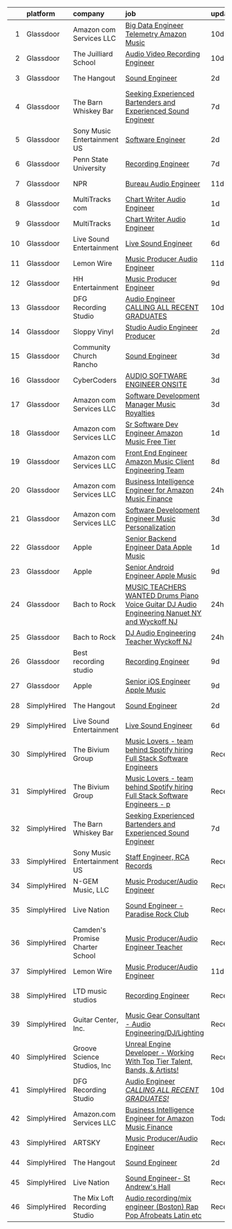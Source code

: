 

|    | platform    | company                         | job                                                                                                                                                                                                                                                                                                                                                                                                                                                                                                                                                                                                                                                                                                                                                                                                                                                                                                                                                                                                                                                                                                                                                                                                                                                                                                                                                                            | update_time   | location                |
|---:|:------------|:--------------------------------|:-------------------------------------------------------------------------------------------------------------------------------------------------------------------------------------------------------------------------------------------------------------------------------------------------------------------------------------------------------------------------------------------------------------------------------------------------------------------------------------------------------------------------------------------------------------------------------------------------------------------------------------------------------------------------------------------------------------------------------------------------------------------------------------------------------------------------------------------------------------------------------------------------------------------------------------------------------------------------------------------------------------------------------------------------------------------------------------------------------------------------------------------------------------------------------------------------------------------------------------------------------------------------------------------------------------------------------------------------------------------------------|:--------------|:------------------------|
|  1 | Glassdoor   | Amazon com Services LLC         | [Big Data Engineer   Telemetry  Amazon Music](https://www.glassdoor.com/partner/jobListing.htm?pos=125&ao=1136043&s=58&guid=000001817597314698689c9448ccdaed&src=GD_JOB_AD&t=SR&vt=w&cs=1_52680f17&cb=1655535252114&jobListingId=1007924174799&jrtk=3-0-1g5qpecb8imai801-1g5qpecbnh7hg800-a3d0ec94b474fc74-)                                                                                                                                                                                                                                                                                                                                                                                                                                                                                                                                                                                                                                                                                                                                                                                                                                                                                                                                                                                                                                                                   | 10d           | San Francisco, CA       |
|  2 | Glassdoor   | The Juilliard School            | [Audio Video Recording Engineer](https://www.glassdoor.com/partner/jobListing.htm?pos=123&ao=1136043&s=58&guid=000001817597314698689c9448ccdaed&src=GD_JOB_AD&t=SR&vt=w&cs=1_7f70562d&cb=1655535252114&jobListingId=1007923139605&jrtk=3-0-1g5qpecb8imai801-1g5qpecbnh7hg800-098188227d265a68-)                                                                                                                                                                                                                                                                                                                                                                                                                                                                                                                                                                                                                                                                                                                                                                                                                                                                                                                                                                                                                                                                                | 10d           | New York, NY            |
|  3 | Glassdoor   | The Hangout                     | [Sound Engineer](https://www.glassdoor.com/partner/jobListing.htm?pos=103&ao=1110586&s=58&guid=000001817597314698689c9448ccdaed&src=GD_JOB_AD&t=SR&vt=w&cs=1_4b6faf4e&cb=1655535252107&jobListingId=1007941797349&cpc=CE83898D3A5B2434&jrtk=3-0-1g5qpecb8imai801-1g5qpecbnh7hg800-675acca29632c3d6--6NYlbfkN0Dklcs_avH4_PXeaTYY4cD2CxUXrHXnDcRAFPxkhkludPybpabqCb4pOKZvm-Yy40brWKAkZHC4kOFh5HjM1Iv-jKH59TjzzuSUIQ-sYYeZX4RoES0tCMd7ioO9AgG1d6v6VqV5lX4n-gRcMqGEXgCd34vgOgeDymq6rVNKl9UGpAns5_pPRoxTju9kDX5UtUTPf4AUO5YCSdA1A2CIWd_LToMx6SlsjyKZgMcVcIGslXi8aRAeWYdIQj-c7wOz8bg9D8038UQ_CuQnH_5cdHJWEj_bLeLs_ZF_vDudT7nLb5EPXbeVIUjRwkzAT65DBAU_XJRb0aW-PsiH37w8NOP3bJb_nHZzBGMSNwEAPP8SZu2qW-HKtupOm-9bigxm6Nqq94W2-hbLlyIZX2lZjBo-YwNg-DceyDLLUVmRwRp6Pnphxqe-bGh-C4MGi31XrfILRMC1smtl_P2bL-rDNZP3ABhZCjgDu_4963jIMqQzNLJuilGMtc0pdAmmaMBC7yN_dM14zxqMUU4KZI21k4nGTmdISAsCV2owm95kyqoU9qVr4y2v4cSCaUCuw0BZ19U8UCdC-fv85tOtdl2YBTf6_eMUiiYVWe62mMeDJBydBFhVdYrtRCXFfUbYif5rBLT-OK8IGBTrWhuyXWLF3vU-goNZ74IqJ0DsCIKF8EHbpTBVzbtAcyRhxwfHFlxmcrjscRPB7YSio6cfkOq79_RYPghsUUr7OvTlH1Nb3PMxhHLPnAuufjW9FV0LANWKjA4%3D)                                                                                                                                                                                                                                                             | 2d            | Myrtle Beach, SC        |
|  4 | Glassdoor   | The Barn Whiskey Bar            | [Seeking Experienced Bartenders and Experienced Sound Engineer](https://www.glassdoor.com/partner/jobListing.htm?pos=102&ao=1110586&s=58&guid=000001817597314698689c9448ccdaed&src=GD_JOB_AD&t=SR&vt=w&ea=1&cs=1_84002a50&cb=1655535252107&jobListingId=1007932312938&cpc=1E72810F0BA63984&jrtk=3-0-1g5qpecb8imai801-1g5qpecbnh7hg800-24e784549f6dc41a--6NYlbfkN0AaTNZxVpjkWcejPfWtg5ZmuCtZUgXuO45lEkAnjUwB2PusANzcB6P9LAeYc71pDLz_-e2lpQFzRZq5UaNxdrV2JDiv2f5TKhuXmIX3IHiv4hX3-vjHoTDLTvQsFBPSz6YsaAjUZFYloaRX3V5lZeLxHQvYi6OxPVSJBTXYDMXQMojSN7YTLhEt053y8elRGlaM10XOf3vlNwrmYfs8Y9f01OULaDWZBcf_AUMMkx5AxGjJ0wLzEZKeHrJHw7p3H1ayScKe2TnrlGNs_06qRFmhYzCzZtEsjsWNU8wK25CzzG9v7uUn0mI3470HTXyqXerRdtmtIaiESe1e-99J6tBdHTD81IVi-imh9WYv2s6W9PsWSK3AeGAlp6LGWiRKwAxmRue0DTMnOfm0L-ydazj_H_0HMpuhNLp89kR04Btv4mjxgGFeVTB00ZiQ36gF9pGYO2mbfRz63HprnrBI05cuRDpjfLy2VsJCGAmlZS3ajsxq5GvSAwCHw9-hfIJnAip5JXVSkqoOz3DEEu6OxusD5mnxON28-0OXp7Yb-aZGhUNaxFfeMj9BxO9fRA664b8%3D)                                                                                                                                                                                                                                                                                                                                                                                                         | 7d            | Mont Belvieu, TX        |
|  5 | Glassdoor   | Sony Music Entertainment US     | [Software Engineer](https://www.glassdoor.com/partner/jobListing.htm?pos=117&ao=1136043&s=58&guid=000001817597314698689c9448ccdaed&src=GD_JOB_AD&t=SR&vt=w&ea=1&cs=1_ba9ca8fe&cb=1655535252109&jobListingId=1007942804723&jrtk=3-0-1g5qpecb8imai801-1g5qpecbnh7hg800-3d69a6d98b0f3f4c-)                                                                                                                                                                                                                                                                                                                                                                                                                                                                                                                                                                                                                                                                                                                                                                                                                                                                                                                                                                                                                                                                                        | 2d            | New York, NY            |
|  6 | Glassdoor   | Penn State University           | [Recording Engineer](https://www.glassdoor.com/partner/jobListing.htm?pos=120&ao=1136043&s=58&guid=000001817597314698689c9448ccdaed&src=GD_JOB_AD&t=SR&vt=w&cs=1_eb32a1df&cb=1655535252109&jobListingId=1007931920629&jrtk=3-0-1g5qpecb8imai801-1g5qpecbnh7hg800-24c152f2fcd196a7-)                                                                                                                                                                                                                                                                                                                                                                                                                                                                                                                                                                                                                                                                                                                                                                                                                                                                                                                                                                                                                                                                                            | 7d            | University Park, FL     |
|  7 | Glassdoor   | NPR                             | [Bureau Audio Engineer](https://www.glassdoor.com/partner/jobListing.htm?pos=113&ao=1136043&s=58&guid=000001817597314698689c9448ccdaed&src=GD_JOB_AD&t=SR&vt=w&cs=1_126e3d8f&cb=1655535252108&jobListingId=1007921354098&jrtk=3-0-1g5qpecb8imai801-1g5qpecbnh7hg800-035cbbbfc1272e94-)                                                                                                                                                                                                                                                                                                                                                                                                                                                                                                                                                                                                                                                                                                                                                                                                                                                                                                                                                                                                                                                                                         | 11d           | New York, NY            |
|  8 | Glassdoor   | MultiTracks com                 | [Chart Writer   Audio Engineer](https://www.glassdoor.com/partner/jobListing.htm?pos=114&ao=1136043&s=58&guid=000001817597314698689c9448ccdaed&src=GD_JOB_AD&t=SR&vt=w&cs=1_a4a91473&cb=1655535252109&jobListingId=1007945074698&jrtk=3-0-1g5qpecb8imai801-1g5qpecbnh7hg800-394d791e73078e8e-)                                                                                                                                                                                                                                                                                                                                                                                                                                                                                                                                                                                                                                                                                                                                                                                                                                                                                                                                                                                                                                                                                 | 1d            | Cedar Park, TX          |
|  9 | Glassdoor   | MultiTracks                     | [Chart Writer   Audio Engineer](https://www.glassdoor.com/partner/jobListing.htm?pos=111&ao=1136043&s=58&guid=000001817597314698689c9448ccdaed&src=GD_JOB_AD&t=SR&vt=w&cs=1_ef619b58&cb=1655535252108&jobListingId=1007945174702&jrtk=3-0-1g5qpecb8imai801-1g5qpecbnh7hg800-eafff6cc7ca7f3b4-)                                                                                                                                                                                                                                                                                                                                                                                                                                                                                                                                                                                                                                                                                                                                                                                                                                                                                                                                                                                                                                                                                 | 1d            | Austin, TX              |
| 10 | Glassdoor   | Live Sound Entertainment        | [Live Sound Engineer](https://www.glassdoor.com/partner/jobListing.htm?pos=115&ao=1136043&s=58&guid=000001817597314698689c9448ccdaed&src=GD_JOB_AD&t=SR&vt=w&ea=1&cs=1_e5af176a&cb=1655535252109&jobListingId=1007933105310&jrtk=3-0-1g5qpecb8imai801-1g5qpecbnh7hg800-c79b73407b4e4318-)                                                                                                                                                                                                                                                                                                                                                                                                                                                                                                                                                                                                                                                                                                                                                                                                                                                                                                                                                                                                                                                                                      | 6d            | New York, NY            |
| 11 | Glassdoor   | Lemon Wire                      | [Music Producer Audio Engineer](https://www.glassdoor.com/partner/jobListing.htm?pos=112&ao=1136043&s=58&guid=000001817597314698689c9448ccdaed&src=GD_JOB_AD&t=SR&vt=w&ea=1&cs=1_97ca396c&cb=1655535252108&jobListingId=1007920736081&jrtk=3-0-1g5qpecb8imai801-1g5qpecbnh7hg800-2bd91093a5c530e2-)                                                                                                                                                                                                                                                                                                                                                                                                                                                                                                                                                                                                                                                                                                                                                                                                                                                                                                                                                                                                                                                                            | 11d           | Indianapolis, IN        |
| 12 | Glassdoor   | HH Entertainment                | [Music Producer Engineer](https://www.glassdoor.com/partner/jobListing.htm?pos=104&ao=1110586&s=58&guid=000001817597314698689c9448ccdaed&src=GD_JOB_AD&t=SR&vt=w&ea=1&cs=1_2c4b113c&cb=1655535252108&jobListingId=1007926069539&cpc=D69957E0862862E0&jrtk=3-0-1g5qpecb8imai801-1g5qpecbnh7hg800-a903640f963ceb8b--6NYlbfkN0DLWr0FuvwmpNY589ecXM0wpB-l41nBtAe9mv-PvJGiqTmTM5SnYGkcXU-1apxAd3MLXblk44bzauVK2DXObjjp1AaqTFPLgI3ewr--OKyhgjn9AtfYkAIBNFDcf82PwkCv-KwDmggNryQISkfAw6d5W8x3NlXjOgxP_89Zy0pFFXweievl2lfrY7DbyKVdAVdtj_u6QH2AlXBHBJYeR0XidodA361q-YcTVdZB0DPeJsWsxCvmOfKpp6vQ-6nTRqCFE5fn9PpGTzbHjFfADfiVWyVgUVrpj3MrYbc8mdZstyVG8cx6A8HeIowGkEU77noV3L8jdDx71L4SDL8tE5LWlysdLc-Opajjqhuei4J9N9lMHrIT_TzOB70bTOlYnvDcnDRIxl0mYM81qq8ys5tBcaHGXd28jQZQTMonF8TylT23EtMd-yP3LFQ5OHlrxJIfha8SjYdJZUGMKSijYAaM0UjM0xIYbeG0iduh5KZz1hC4QlOIXYyHm9tgNmoIj2U%3D)                                                                                                                                                                                                                                                                                                                                                                                                                                                                                                               | 9d            | Webster, TX             |
| 13 | Glassdoor   | DFG Recording Studio            | [Audio Engineer  CALLING ALL RECENT GRADUATES  ](https://www.glassdoor.com/partner/jobListing.htm?pos=118&ao=1136043&s=58&guid=000001817597314698689c9448ccdaed&src=GD_JOB_AD&t=SR&vt=w&ea=1&cs=1_82de9164&cb=1655535252109&jobListingId=1007923905535&jrtk=3-0-1g5qpecb8imai801-1g5qpecbnh7hg800-9b94ec7dac23bb56-)                                                                                                                                                                                                                                                                                                                                                                                                                                                                                                                                                                                                                                                                                                                                                                                                                                                                                                                                                                                                                                                           | 10d           | Orange, NJ              |
| 14 | Glassdoor   | Sloppy Vinyl                    | [Studio Audio Engineer Producer](https://www.glassdoor.com/partner/jobListing.htm?pos=109&ao=1136043&s=58&guid=000001817597314698689c9448ccdaed&src=GD_JOB_AD&t=SR&vt=w&ea=1&cs=1_df00e3c7&cb=1655535252108&jobListingId=1007943292951&jrtk=3-0-1g5qpecb8imai801-1g5qpecbnh7hg800-c2b5896f6f602d0e-)                                                                                                                                                                                                                                                                                                                                                                                                                                                                                                                                                                                                                                                                                                                                                                                                                                                                                                                                                                                                                                                                           | 2d            | Clifton, NJ             |
| 15 | Glassdoor   | Community Church Rancho         | [Sound Engineer](https://www.glassdoor.com/partner/jobListing.htm?pos=101&ao=1110586&s=58&guid=000001817597314698689c9448ccdaed&src=GD_JOB_AD&t=SR&vt=w&ea=1&cs=1_a7babace&cb=1655535252107&jobListingId=1007939846257&cpc=7B442AD132EF99BA&jrtk=3-0-1g5qpecb8imai801-1g5qpecbnh7hg800-83ae106271ef4dd5--6NYlbfkN0Bi-g4OEguhQEx4pjzkmulzkFDPdVMQm6g82nLRMcVRUAXQonzRVMraqvZFhqHn4iOrwVvH3vjavyQ1H4pVpG0Sx8cg6YAiQ__67yn_QI9nxrG6U4M1HTCKxgTQzFwVXCl5V7NMBT19HpHVbSSivm3y3MWHj9PjpWZhDH39sbDn7fy1Qwhaoag2pbuBs-YWJhfeYcMnY9cv4hsNh2AI4jBUyL8mqIDL6DOvJMKtnYM5sQhronOaUy3Ie9cqP5fO2vah26J7t3JmSH1K5AtwAVvNNCC9v56j_0oSeaCI81AqzJEehTo3KkGj84sbKBgUu0eUw8Aep85fzFZHOZahfehTvu6kQX4Ks2fhhsDbK70egKrkxPH8Sxf7kMdaCODCX14GbFOr-9yy9YLl34guFJ6RGMDl4yUl3jWlFD1rDrxUy7juJahXlEOSsZuZEh6La2eC2DLiBZKWgA3x5UrFjnzBqJwcAHoHhVD9ruOASVQm1Xcd1Fwyo4bMqyC7szRb80c%3D)                                                                                                                                                                                                                                                                                                                                                                                                                                                                                                                        | 3d            | Rancho Cucamonga, CA    |
| 16 | Glassdoor   | CyberCoders                     | [AUDIO SOFTWARE ENGINEER   ONSITE](https://www.glassdoor.com/partner/jobListing.htm?pos=108&ao=1110586&s=58&guid=000001817597314698689c9448ccdaed&src=GD_JOB_AD&t=SR&vt=w&cs=1_22bf4909&cb=1655535252108&jobListingId=1007940050755&cpc=8795CF9063CD573D&jrtk=3-0-1g5qpecb8imai801-1g5qpecbnh7hg800-e3a82285dcb447dc--6NYlbfkN0CpFJQzrgRR8WqXWK1qKKEqALWJw739KlKqr2H-MSI4eoBlI4EFrmor2FYZMP3muM1l0BA3VMkn2puHx1ljGsvalYYmjVeHwwrH6f6aeaHumyJAks2j60MqyjB7bqoGHH-xE6syt80V7IVoDhtksUrEIvhmQHkYuqO6X0wnaP97l11H3qXnNvEb-TXZGcAWsWKF1vhrzb60lyF9ntQavlFyXb_9SSw5j7wbbS2y3v96bLOry3lP0Z9WdjQCS_fZCiOy6eq9GpYy9NWPeopmUA4TcAhByhNkpgZ-Q6H6CgrO-gZcUsIO4WC0ODS1fOc796y00x6mEZVlpCNCZEApRJ_q-2S3A9ZNEvcDW7p2liroAY3u1-tI8EemZbxDTapviNSnwr4Pl3r9SPd4gDxhy2xYlEW1hC7qxzQk5QzCd5Sixqmu2AM-Y7Kt9vSueduLtkdNVWlkkagbDd_bxVEUpV2LC8lQuuGlqhYXtJYTpdX-E0WmPbXJI0k_qGzVYJk5-5LwJ-FZnUDxUQLMllyeUi0k7Cao3F-KXmDPfWJb5amSdsHGPZhpSb9BUuCxAGnpUXOljE9oyCpFHDO-VxsNiRZB-pyDE2Jaf80SQNldVVWNBI_apeTeY2cONAkoNMlH35m6sMucAq63bgbs6NWTbK3kEMkuuRkNtoiDrmDnKUL-yYMO2TlGjtOIgD4igrqKZakHjhB1Ot33G4eb8ZvrE80l7vy6Ui81ok6jaxgFvlTedxMkYpnGvGM3DviWiNGk5UBPOkuuIMNkBakw9VU_fDe-3DZSd91flridQssxnGUGHkClyxvs88Za__P_yyBCelMlMeG29uEaSswe46PMYEqyTP_ds4T-XfTzfXS6_j9e3HZz-YJlrKwddGqrMlm8RaTGry768PWFePOpc5pgFKE5K-MhzSsl8GJo3_qoFf82YSaVYr5B_DbJd5UlTHBWSminPFe8H56_1KmqfEKzXYebDzq0C8p83R4%3D)           | 3d            | San Jose, CA            |
| 17 | Glassdoor   | Amazon com Services LLC         | [Software Development Manager  Music Royalties](https://www.glassdoor.com/partner/jobListing.htm?pos=124&ao=1136043&s=58&guid=000001817597314698689c9448ccdaed&src=GD_JOB_AD&t=SR&vt=w&cs=1_5e1717a1&cb=1655535252114&jobListingId=1007940033192&jrtk=3-0-1g5qpecb8imai801-1g5qpecbnh7hg800-5aee6b857832b447-)                                                                                                                                                                                                                                                                                                                                                                                                                                                                                                                                                                                                                                                                                                                                                                                                                                                                                                                                                                                                                                                                 | 3d            | San Francisco, CA       |
| 18 | Glassdoor   | Amazon com Services LLC         | [Sr  Software Dev Engineer  Amazon Music   Free Tier](https://www.glassdoor.com/partner/jobListing.htm?pos=121&ao=1136043&s=58&guid=000001817597314698689c9448ccdaed&src=GD_JOB_AD&t=SR&vt=w&cs=1_3df6b9fd&cb=1655535252109&jobListingId=1007945371644&jrtk=3-0-1g5qpecb8imai801-1g5qpecbnh7hg800-79efd38d04b04a9c-)                                                                                                                                                                                                                                                                                                                                                                                                                                                                                                                                                                                                                                                                                                                                                                                                                                                                                                                                                                                                                                                           | 1d            | San Francisco, CA       |
| 19 | Glassdoor   | Amazon com Services LLC         | [Front End Engineer   Amazon Music  Client Engineering Team ](https://www.glassdoor.com/partner/jobListing.htm?pos=110&ao=1136043&s=58&guid=000001817597314698689c9448ccdaed&src=GD_JOB_AD&t=SR&vt=w&cs=1_ab452e55&cb=1655535252108&jobListingId=1007928110099&jrtk=3-0-1g5qpecb8imai801-1g5qpecbnh7hg800-1546d3f8742f9359-)                                                                                                                                                                                                                                                                                                                                                                                                                                                                                                                                                                                                                                                                                                                                                                                                                                                                                                                                                                                                                                                   | 8d            | Culver City, CA         |
| 20 | Glassdoor   | Amazon com Services LLC         | [Business Intelligence Engineer for Amazon Music Finance](https://www.glassdoor.com/partner/jobListing.htm?pos=116&ao=1136043&s=58&guid=000001817597314698689c9448ccdaed&src=GD_JOB_AD&t=SR&vt=w&cs=1_f4e4a049&cb=1655535252109&jobListingId=1007946590105&jrtk=3-0-1g5qpecb8imai801-1g5qpecbnh7hg800-76e678a6ae5e6aee-)                                                                                                                                                                                                                                                                                                                                                                                                                                                                                                                                                                                                                                                                                                                                                                                                                                                                                                                                                                                                                                                       | 24h           | Seattle, WA             |
| 21 | Glassdoor   | Amazon com Services LLC         | [Software Development Engineer  Music Personalization](https://www.glassdoor.com/partner/jobListing.htm?pos=119&ao=1136043&s=58&guid=000001817597314698689c9448ccdaed&src=GD_JOB_AD&t=SR&vt=w&cs=1_8355b0cc&cb=1655535252109&jobListingId=1007938257811&jrtk=3-0-1g5qpecb8imai801-1g5qpecbnh7hg800-72c9676598b5f0c6-)                                                                                                                                                                                                                                                                                                                                                                                                                                                                                                                                                                                                                                                                                                                                                                                                                                                                                                                                                                                                                                                          | 3d            | San Francisco, CA       |
| 22 | Glassdoor   | Apple                           | [Senior Backend Engineer Data   Apple Music](https://www.glassdoor.com/partner/jobListing.htm?pos=106&ao=1110586&s=58&guid=000001817597314698689c9448ccdaed&src=GD_JOB_AD&t=SR&vt=w&cs=1_51285264&cb=1655535252108&jobListingId=1007946396453&cpc=AC285F3A3ECA6BB0&jrtk=3-0-1g5qpecb8imai801-1g5qpecbnh7hg800-853307eef9a09fbc--6NYlbfkN0BvKrLyj5gPmtZO9T8euul8TCxuuKNOtzRJOomxnwSEodTz2Bc-sPZlFpP0h5lDivqT0dB0-K-TFOv1k0s75oY7K0yJrahqX7J_8jIGId1o1VVdsRLGjkzjdBd_m4qRQwMoxaqqCFmgEXt3Y8Y6KprXB3jk4-8zX8NzYyXOVc7KTsBrZx0u-6tMZePF4kpyrAqlU_HYHFNLwsb5Evw2hHAMlb7UfzNzz27PGkY7ugQ9xW9tT6cerxOMTfwBUXiWczJn7qyrCsKmIH6olgdSZzud0xJBcBWt9fhLBLfbyXbJVVlywqUCCDIfbeYMvmSsyXQuAtLZpPzqNceOcnUjwcaHDdWvg7otsxZEjpZIdfrV1M-X1XaH-TwcwVaV1HZE7E-1jAAiryoTzkCcKtkOcJdYZJTD41K3Fbas0pxpynsbmxKkGIbSTdsfeeYcZwq3yUHSw2TNGV9lZzPAp6rMLW7j-AN-Sb7Ck28XN2IDnlEImuc5geyQO4b4YIWsah6noWP3P3jkn19NxvnCgpBRGT9_PFptOv-qDcpjSHG7YKhaLGay0tg6NGSxOmTcGBq6J5sM0j3enpLve-1W6hovRCbNI7oI-kAfXoew1EppFtSdj7W_CuFpsMbpuBnnFzCI_zxbYP0EK7S20BeROPdoKh7xgNG1k8EfeGbDkOFY0q0i0JVvs6Ov1poITVIXnOV96Uh-WvY-LWTvo8uM26eSiZnr9QQfi3xp42TaNdnc0WY9OunhlOl-KU5b3C8cZmLY_34iizmTACuRcW938kHWjksD3LpZz165kg8yRZ6gk9jIyfAsBKmAd649Np52kLC_4Z2jSRUCIrfM1hbOQE1TqUTfGvmv1iCKmlqseNO8ZKn7AbPaHVroieyW5WsBNGkWTBYwm1HfGRyYbacFaTGqMOlj6MBX8X3f4fGEllhe9i6oravJRiTm8HTOsdhSX2qnN6eKkO0IG_ykC2anri3Kvs2WWupLOZC-BIQ%3D) | 1d            | New York, NY            |
| 23 | Glassdoor   | Apple                           | [Senior Android Engineer   Apple Music](https://www.glassdoor.com/partner/jobListing.htm?pos=107&ao=1110586&s=58&guid=000001817597314698689c9448ccdaed&src=GD_JOB_AD&t=SR&vt=w&cs=1_fd0b6ea6&cb=1655535252108&jobListingId=1007927431100&cpc=451933188B21919D&jrtk=3-0-1g5qpecb8imai801-1g5qpecbnh7hg800-d355fb14d0a07e1b--6NYlbfkN0BvKrLyj5gPmtZO9T8euul8TCxuuKNOtzRJOomxnwSEodTz2Bc-sPZlC5mDe-NOaJiXSBfunxvVSGXb6ibOxECe8ASMU-OwML-1-v-JeLpDOLQKmzjd8aPn23NvMrDYDKswW3G5RmDbOKg9W-Wfco3dQtEkf3P5yxPJ3aXk8I1UwTmGjrAsouNamGVo58yCYtMbL7nvWGsMIAOShGw7aFEZusmyC90E5AXC-FOsWjdu7_5UFsERmsc31SXc0p2PjKhMltOLVRvrapNaCMuz1b8rifiSQdbSCLRwXCecBE8KwHWQKPd8_od_9O-AGXwfT36iGVZCJUwR1q25fUVPkVNFq8gMUG4IdRxHdB_9cSIs9r6w3ASLtnUh12mfcTVZh-sdrP3o3icylbVwTEx07qVnpZmJZHCFRsKIHIiaQ0t6CnS6rhwdlA9f4j-uCbGTsPilEuAv9OPUPE1PaQoHb6vem4dhUu2J2oiEe5Qehx0CzyJT-woY-0_KnKUV2GphLOpT7cRcFu4GC8P7F7HRhQw06MEqQ7u4XK-IgDRbKlHVYhjYzKZQD8wL98tZe-T961Zt9-c1LhwcpqG3ntihE54Cddmi_pNlCBcJJUE0rWnbRZtzcGzVIkoJT8FefHeHs8zons9WjpRIk8wQ1JZkRTNUIAmYpAF1qzx_ez1rrfASdAZ_AW8scS2Hd4-dn4CYbdz_HNLabQqcAxVpfAZIyBtuc-KuOqGeR443tGkLgAGonS2I6lzL7otYZbEBZ8NDHsi-VtFevygGlAWfBuLe3Vp7PI84EL8AMkmbP5cjqvmEaaUqLLP9fKWrulSiCtt9mXi62mySAsqWFmCT7PJzXw0i4CWWMVZuy2R4ZR0H2h8sBc_EuhrhTKwBWJZZo4tAumx9DO8rgdo79hXoo0p8lT53f5wJDgA4ChfqDsvXC4kIEe5PQy_V8RkHBjR8Gk3pHviPDF8T9qiHOIuhinyrVlPtwH9znPvxPDY%3D)      | 9d            | San Diego, CA           |
| 24 | Glassdoor   | Bach to Rock                    | [MUSIC TEACHERS WANTED   Drums  Piano  Voice  Guitar  DJ  Audio Engineering   Nanuet  NY and Wyckoff  NJ](https://www.glassdoor.com/partner/jobListing.htm?pos=127&ao=1136043&s=58&guid=000001817597314698689c9448ccdaed&src=GD_JOB_AD&t=SR&vt=w&ea=1&cs=1_3fc612a8&cb=1655535252115&jobListingId=1007948230023&jrtk=3-0-1g5qpecb8imai801-1g5qpecbnh7hg800-c735c7129946977f-)                                                                                                                                                                                                                                                                                                                                                                                                                                                                                                                                                                                                                                                                                                                                                                                                                                                                                                                                                                                                  | 24h           | Nanuet, NY              |
| 25 | Glassdoor   | Bach to Rock                    | [DJ   Audio Engineering Teacher  Wyckoff NJ](https://www.glassdoor.com/partner/jobListing.htm?pos=126&ao=1136043&s=58&guid=000001817597314698689c9448ccdaed&src=GD_JOB_AD&t=SR&vt=w&ea=1&cs=1_b92ecb1a&cb=1655535252115&jobListingId=1007948229416&jrtk=3-0-1g5qpecb8imai801-1g5qpecbnh7hg800-5b96d0b79c3ff47f-)                                                                                                                                                                                                                                                                                                                                                                                                                                                                                                                                                                                                                                                                                                                                                                                                                                                                                                                                                                                                                                                               | 24h           | Wyckoff, NJ             |
| 26 | Glassdoor   | Best recording studio           | [Recording Engineer](https://www.glassdoor.com/partner/jobListing.htm?pos=122&ao=1136043&s=58&guid=000001817597314698689c9448ccdaed&src=GD_JOB_AD&t=SR&vt=w&ea=1&cs=1_742925cf&cb=1655535252110&jobListingId=1007926631435&jrtk=3-0-1g5qpecb8imai801-1g5qpecbnh7hg800-9649832c6509326e-)                                                                                                                                                                                                                                                                                                                                                                                                                                                                                                                                                                                                                                                                                                                                                                                                                                                                                                                                                                                                                                                                                       | 9d            | Glendora, CA            |
| 27 | Glassdoor   | Apple                           | [Senior iOS Engineer   Apple Music](https://www.glassdoor.com/partner/jobListing.htm?pos=105&ao=1110586&s=58&guid=000001817597314698689c9448ccdaed&src=GD_JOB_AD&t=SR&vt=w&cs=1_4000604b&cb=1655535252107&jobListingId=1007927431117&cpc=F41FEAB56D215062&jrtk=3-0-1g5qpecb8imai801-1g5qpecbnh7hg800-e07178d248322ad8--6NYlbfkN0BvKrLyj5gPmtZO9T8euul8TCxuuKNOtzRJOomxnwSEodTz2Bc-sPZlFpP0h5lDivpwxQgYRq-ep1kGV3R7PCRd0ytae5Dy1PTnEScyDy3Yg8wP7fwql9FeO1bZk7RhHUFJ6RpnEFfLRj1v0wj94TGdBzfrftwyVBUoQIcHYIuxdk9aNr2pkvgshlsIEckA5MVbCdR8nauD06wdkkMq17wrRVk1cOvoPiyDz7t6hDARnCyiWSjH5feuQAjn7fkpKWDnUg1vID_C6Cnio741-U1U9EGH8qIQ3bRO6-rimZpZJVxbz6AbgH6kZ5slL2PfDOOlz2IiroxZopDj3tYWwmuDZtkLJ-OF4p4FlswwpCkczUb4tEeAciyZG39BsCmYIo-FD8n0fJgW8cdJklor_IZjjEnPOu9CNR2YYGw9Ej25D_XjjihDfDdw_9nXht_Hyuh01R96LmaoW6j4brNP6duJsHCZae4tNVi2Xoekef7ny2HX_7lRwT6fYS2OB9QDVYi5n4wgJ3IPR7thzFVpSstzUNseAe9Ac6DpP8wI56mZFZpP2105xQqAOK1VLXNbAOuJWJiUP8LJy09EFTWlaFzP79N0f1Epmb674Kbho4sAJi40UG_XLOsY2O-IsS0eQlfbs-YXF2M2f1X_38iNENT9gnjvH5Gs0lhCI6tk9mcD6-DVCkQBenchq4xI0xwa9AFYpSwBRRu8604y6wSuX6rp2L_quJltDm5IwAFOIkTIRFFvgTDuWgemwc27nQidiVIjh5t9N4-Jw9v1v2DQdtAqmDAqg7NjhnAUPRrwtV_F7Umhp8K2IJb2wZkU1c3UucusJOOknd4oNj7LghROWiBilcnRxjXuHpEyha7MxBwZ9dW8D5bpqqfcvt5WjNCGpz4mvxL1gCCA0VmM6V7pbtaWG7Tc-8bmAgLKsvzQ_XJZNirfAUhPdTId-AY5fvXuGkxhEKvBLK0ojC-z4QDcPy5b)                        | 9d            | New York, NY            |
| 28 | SimplyHired | The Hangout                     | [Sound Engineer](https://www.simplyhired.com/job/pPtma4KfpJL8yv0IV160PCctZ7zJieTNPnwDrISJ5-REzhgDQyRTVw?q=music+engineer)                                                                                                                                                                                                                                                                                                                                                                                                                                                                                                                                                                                                                                                                                                                                                                                                                                                                                                                                                                                                                                                                                                                                                                                                                                                      | 2d            | Myrtle Beach, SC        |
| 29 | SimplyHired | Live Sound Entertainment        | [Live Sound Engineer](https://www.simplyhired.com/job/0CjPO0mwkxqqCLQ13deAeIJFTtQREPoa1gwB9XPsYUZFJphB2mHVtw?q=music+engineer)                                                                                                                                                                                                                                                                                                                                                                                                                                                                                                                                                                                                                                                                                                                                                                                                                                                                                                                                                                                                                                                                                                                                                                                                                                                 | 6d            | New York, NY            |
| 30 | SimplyHired | The Bivium Group                | [Music Lovers - team behind Spotify hiring Full Stack Software Engineers](https://www.simplyhired.com/job/mG4k8jolCoSrWLgW6eqeXsUGR3pPFXcLyrjxoinfzV2qZko2K-L12A?q=music+engineer)                                                                                                                                                                                                                                                                                                                                                                                                                                                                                                                                                                                                                                                                                                                                                                                                                                                                                                                                                                                                                                                                                                                                                                                             | Recently      | Remote                  |
| 31 | SimplyHired | The Bivium Group                | [Music Lovers - team behind Spotify hiring Full Stack Software Engineers - p](https://www.simplyhired.com/job/xwPIhzuTN5QU7HiZUxxulf6NVWJJFVEgQggMHrjRfTQugyKoDq1S5w?q=music+engineer)                                                                                                                                                                                                                                                                                                                                                                                                                                                                                                                                                                                                                                                                                                                                                                                                                                                                                                                                                                                                                                                                                                                                                                                         | Recently      | Boston, MA              |
| 32 | SimplyHired | The Barn Whiskey Bar            | [Seeking Experienced Bartenders and Experienced Sound Engineer](https://www.simplyhired.com/job/ylohC5fLHh-kH7VfEXXmBr-l-Q3_koq4Wq_oyXoKt1JVofeGdzbseg?q=music+engineer)                                                                                                                                                                                                                                                                                                                                                                                                                                                                                                                                                                                                                                                                                                                                                                                                                                                                                                                                                                                                                                                                                                                                                                                                       | 7d            | Mont Belvieu, TX        |
| 33 | SimplyHired | Sony Music Entertainment US     | [Staff Engineer, RCA Records](https://www.simplyhired.com/job/dwkMmDXnT1hAmYDd9mYCsbJlC48Fo9KuuDMR62WYReptlyXKnOCFWQ?q=music+engineer)                                                                                                                                                                                                                                                                                                                                                                                                                                                                                                                                                                                                                                                                                                                                                                                                                                                                                                                                                                                                                                                                                                                                                                                                                                         | Recently      | Los Angeles, CA         |
| 34 | SimplyHired | N-GEM Music, LLC                | [Music Producer/Audio Engineer](https://www.simplyhired.com/job/Ezwa4jEajZ7pguMTILcySEmg7Pz97pN4Z54HItsH2bknDEZXVVTfQw?q=music+engineer)                                                                                                                                                                                                                                                                                                                                                                                                                                                                                                                                                                                                                                                                                                                                                                                                                                                                                                                                                                                                                                                                                                                                                                                                                                       | Recently      | Remote                  |
| 35 | SimplyHired | Live Nation                     | [Sound Engineer - Paradise Rock Club](https://www.simplyhired.com/job/-5zfQ81gQpwhEtb_NpzM1x7WLPjNQAhLmuZUqlORA4Mbq0POi7ARrg?q=music+engineer)                                                                                                                                                                                                                                                                                                                                                                                                                                                                                                                                                                                                                                                                                                                                                                                                                                                                                                                                                                                                                                                                                                                                                                                                                                 | Recently      | Boston, MA +3 locations |
| 36 | SimplyHired | Camden's Promise Charter School | [Music Producer/Audio Engineer Teacher](https://www.simplyhired.com/job/l9PJfcPPBVooQjznIQ7VLgR2oLGIZF4pMRyQSenxexlCDqVeK7eeog?q=music+engineer)                                                                                                                                                                                                                                                                                                                                                                                                                                                                                                                                                                                                                                                                                                                                                                                                                                                                                                                                                                                                                                                                                                                                                                                                                               | Recently      | Camden, NJ              |
| 37 | SimplyHired | Lemon Wire                      | [Music Producer/Audio Engineer](https://www.simplyhired.com/job/Sc6a_qLLjAqXYw8lPpR4pg-XsRlyFBE8EPBOvyRFcmWsfFlhXZLZIw?q=music+engineer)                                                                                                                                                                                                                                                                                                                                                                                                                                                                                                                                                                                                                                                                                                                                                                                                                                                                                                                                                                                                                                                                                                                                                                                                                                       | 11d           | Indianapolis, IN        |
| 38 | SimplyHired | LTD music studios               | [Recording Engineer](https://www.simplyhired.com/job/3f7JmOy4SFzmOfJ-QJRTu7OKw1BYKTfDtJi-ZQSKzz5vj7B9rrLNxA?q=music+engineer)                                                                                                                                                                                                                                                                                                                                                                                                                                                                                                                                                                                                                                                                                                                                                                                                                                                                                                                                                                                                                                                                                                                                                                                                                                                  | Recently      | Fort Lauderdale, FL     |
| 39 | SimplyHired | Guitar Center, Inc.             | [Music Gear Consultant - Audio Engineering/DJ/Lighting](https://www.simplyhired.com/job/PxSw21C7SOaVQAHtqmss7tYVZTLYF4zdKAro71DFlS2ba8BSgkffkA?q=music+engineer)                                                                                                                                                                                                                                                                                                                                                                                                                                                                                                                                                                                                                                                                                                                                                                                                                                                                                                                                                                                                                                                                                                                                                                                                               | Recently      | Nashville, TN           |
| 40 | SimplyHired | Groove Science Studios, Inc     | [Unreal Engine Developer - Working With Top Tier Talent, Bands, & Artists!](https://www.simplyhired.com/job/tMUv0bhv1WXQseALxCUyt4HnppYbuHAxKhmBeo43qD4xlbIyIH-L1Q?q=music+engineer)                                                                                                                                                                                                                                                                                                                                                                                                                                                                                                                                                                                                                                                                                                                                                                                                                                                                                                                                                                                                                                                                                                                                                                                           | Recently      | Remote                  |
| 41 | SimplyHired | DFG Recording Studio            | [Audio Engineer *CALLING ALL RECENT GRADUATES!*](https://www.simplyhired.com/job/PiqGQxWLw6vUGDkTZbSgkQCJkK2Cpy_eGD64oksENeGPAesJ5YsuSA?q=music+engineer)                                                                                                                                                                                                                                                                                                                                                                                                                                                                                                                                                                                                                                                                                                                                                                                                                                                                                                                                                                                                                                                                                                                                                                                                                      | 10d           | Orange, NJ              |
| 42 | SimplyHired | Amazon.com Services LLC         | [Business Intelligence Engineer for Amazon Music Finance](https://www.simplyhired.com/job/VS3Y0CrQG6Yx5ma_JMMbighKVIpJPl8YSylrfbIMwicutOtPcAzNgA?q=music+engineer)                                                                                                                                                                                                                                                                                                                                                                                                                                                                                                                                                                                                                                                                                                                                                                                                                                                                                                                                                                                                                                                                                                                                                                                                             | Today         | Seattle, WA             |
| 43 | SimplyHired | ARTSKY                          | [Music Producer/Audio Engineer](https://www.simplyhired.com/job/BbM7NTnRalz9-Fudxd0oQm7UeYC8yFZYx4Pm0xqhMZxGF5zeFnYAdA?q=music+engineer)                                                                                                                                                                                                                                                                                                                                                                                                                                                                                                                                                                                                                                                                                                                                                                                                                                                                                                                                                                                                                                                                                                                                                                                                                                       | Recently      | Remote                  |
| 44 | SimplyHired | The Hangout                     | [Sound Engineer](https://www.simplyhired.com/job/pPtma4KfpJL8yv0IV160PCctZ7zJieTNPnwDrISJ5-REzhgDQyRTVw?q=music+engineer)                                                                                                                                                                                                                                                                                                                                                                                                                                                                                                                                                                                                                                                                                                                                                                                                                                                                                                                                                                                                                                                                                                                                                                                                                                                      | 2d            | Myrtle Beach, SC        |
| 45 | SimplyHired | Live Nation                     | [Sound Engineer- St Andrew's Hall](https://www.simplyhired.com/job/rdqQAUhc0-WnL9z3BapB3BobeklGRtz4jPuwLwebnSWrKDWSjkpmiQ?q=music+engineer)                                                                                                                                                                                                                                                                                                                                                                                                                                                                                                                                                                                                                                                                                                                                                                                                                                                                                                                                                                                                                                                                                                                                                                                                                                    | Recently      | Detroit, MI             |
| 46 | SimplyHired | The Mix Loft Recording Studio   | [Audio recording/mix engineer (Boston) Rap Pop Afrobeats Latin etc](https://www.simplyhired.com/job/ItBDeQewPykczH3FXc7X40hudhT4rMdltMW5EuKQQQFv6bR65Fc9SA?q=music+engineer)                                                                                                                                                                                                                                                                                                                                                                                                                                                                                                                                                                                                                                                                                                                                                                                                                                                                                                                                                                                                                                                                                                                                                                                                   | Recently      | Quincy, MA              |